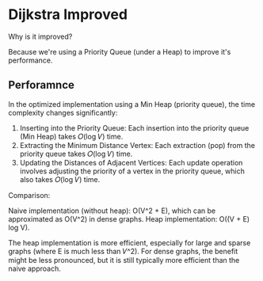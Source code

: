 # Dijkstra Improved

Why is it improved?

Because we're using a Priority Queue (under a Heap) to improve it's performance.

## Perforamnce

In the optimized implementation using a Min Heap (priority queue), the time complexity changes significantly:

1. Inserting into the Priority Queue: Each insertion into the priority queue (Min Heap) takes 𝑂(log 𝑉) time.
2. Extracting the Minimum Distance Vertex: Each extraction (pop) from the priority queue takes 𝑂(log 𝑉) time.
3. Updating the Distances of Adjacent Vertices: Each update operation involves adjusting the priority of a vertex in the priority queue, which also takes 𝑂(log 𝑉) time.

Comparison:

Naive implementation (without heap): O(V^2 + E), which can be approximated as O(V^2) in dense graphs.
Heap implementation: O((V + E) log V).

The heap implementation is more efficient, especially for large and sparse graphs (where E is much less than 𝑉^2).
For dense graphs, the benefit might be less pronounced, but it is still typically more efficient than the naive approach.
